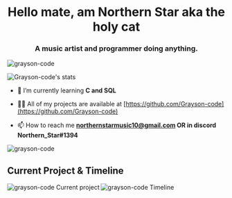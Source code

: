 <h1 align="center">Hello mate, am Northern Star aka the holy cat</h1>
<h3 align="center">A music artist and programmer doing anything.</h3>
<p align="left"> <img src="https://komarev.com/ghpvc/?username=grayson-code&label=Profile%20views&color=0e75b6&style=flat" alt="grayson-code" /> </p>

<!-- <p align="left"> <a href="https://github.com/ryo-ma/github-profile-trophy"><img src="https://github-profile-trophy.vercel.app/?username=grayson-code" alt="grayson-code" /></a> </p> -->

![Grayson-code's stats](https://github-readme-stats.vercel.app/api?username=Grayson-code&theme=tokyonight)



- 🌱 I’m currently learning **C and SQL**

- 👨‍💻 All of my projects are available at [https://github.com/Grayson-code](https://github.com/Grayson-code)

- 📫 How to reach me **northernstarmusic10@gmail.com OR in discord Northern_Star#1394**



<p align="left">
 <p>
   <img align="center" src="https://github-readme-stats.vercel.app/api/top-langs?username=grayson-code&show_icons=true&locale=en&layout=compact&theme=tokyonight" alt="grayson-code" />  </p>
</p>
<div>
<h2> Current Project & Timeline </h2>
<img align="left" src="https://github-readme-stats.vercel.app/api/pin/?username=Grayson-code&repo=greetings-bot&theme=tokyonight" alt="grayson-code Current project"/>
</div>
<img align="left" src="https://github-readme-stats.vercel.app/api/wakatime?username=graysoncode" alt="grayson-code Timeline"/>
